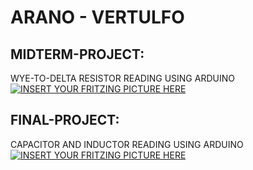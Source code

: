 # ARANO - VERTULFO
## MIDTERM-PROJECT:
WYE-TO-DELTA RESISTOR READING USING ARDUINO
<br>
[![INSERT YOUR FRITZING PICTURE HERE](https://raw.githubusercontent.com/BSCPE-2B-EE-1-TERM-1-S-Y-19-20/ARANO-VERTULFO/master/WYE-DELTA%20TRANSFORMATION%20MIDTERM%20PROJECT_bb.jpg)]()


## FINAL-PROJECT:
CAPACITOR AND INDUCTOR READING USING ARDUINO
<br>
[![INSERT YOUR FRITZING PICTURE HERE](https://raw.githubusercontent.com/BSCPE-2B-EE-1-TERM-1-S-Y-19-20/ARANO-VERTULFO/master/Capacitance%20Meter%20Final%20Term%20Project_bb.jpg)]()

